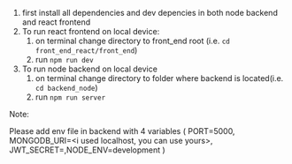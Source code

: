 1. first install all dependencies and dev depencies in both node backend and react frontend
2. To run react frontend on local device:
    1. on terminal change directory to front_end root (i.e. `cd front_end_react/front_end`)
    2. run `npm run dev`
3. To run node backend on local device
    1. on terminal change directory to folder where backend is located(i.e. `cd backend_node`)
    2. run `npm run server`
   
Note: 
    


Please add env file in backend with 4 variables (
    PORT=5000, MONGODB_URI=<i used localhost, you can use yours>,
    JWT_SECRET=<a random one>,NODE_ENV=development
)
